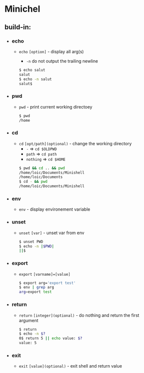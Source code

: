 # Minichel

## build-in:
* ### **echo**
  * ``echo`` ``[option]`` - display all arg(s)
    * ``-n`` do not output the trailing newline

     ```bash
     $ echo salut
     salut
     $ echo -n salut
     salut$ 
     ```
* ### **pwd**
  * ``pwd`` - print current working directoey
    ```bash
    $ pwd
    /home
    ```
* ### **cd**
  * ``cd`` ``[opt/path](optional)`` - change the working directory
    * ``-`` => ``cd $OLDPWD``
    * ``path`` => ``cd path``
    * ``nothing`` => ``cd $HOME``
    ```bash
    $ pwd && cd .. && pwd
    /home/loic/Documents/Minishell
    /home/loic/Documents
    $ cd - && pwd
    /home/loic/Documents/Minishell
    ```
* ### **env** 
  * ``env`` - display environement variable
* ### **unset**    
  * ``unset`` ``[var]`` - unset var from env
    ```bash
    $ unset PWD
    $ echo -n |$PWD|
    ||$
    ```
* ### **export**
  * ``export`` ``[varname]=[value]``
     ```bash
    $ export arg='export test'
    $ env | grep arg
    arg=export test
     ```
* ### **return**
  * ``return`` ``[integer](optional)`` - do nothing and return the first argument
    ```bash
    $ return
    $ echo -n $?
    0$ return 5 || echo value: $?
    value: 5
    ```
* ### **exit**
  * ``exit`` ``[value](optional)`` - exit shell and return value